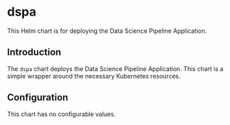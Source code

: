 # dspa

This Helm chart is for deploying the Data Science Pipeline Application.

## Introduction

The `dspa` chart deploys the Data Science Pipeline Application. This chart is a simple wrapper around the necessary Kubernetes resources.

## Configuration

This chart has no configurable values.
